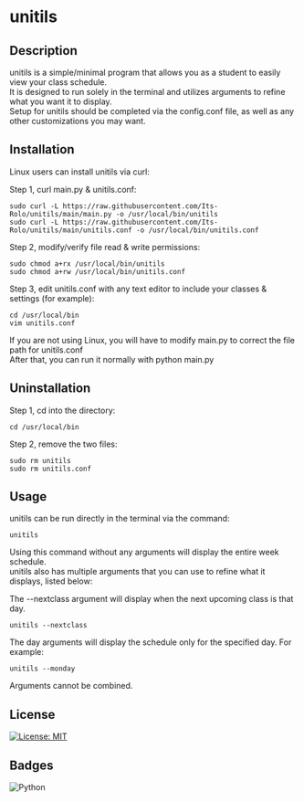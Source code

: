 # unitils

## Description

unitils is a simple/minimal program that allows you as a student to easily view your class schedule.  
It is designed to run solely in the terminal and utilizes arguments to refine what you want it to display.  
Setup for unitils should be completed via the config.conf file, as well as any other customizations you may want.  

## Installation

Linux users can install unitils via curl:

Step 1, curl main.py & unitils.conf:
```
sudo curl -L https://raw.githubusercontent.com/Its-Rolo/unitils/main/main.py -o /usr/local/bin/unitils
sudo curl -L https://raw.githubusercontent.com/Its-Rolo/unitils/main/unitils.conf -o /usr/local/bin/unitils.conf
```
Step 2, modify/verify file read & write permissions:
```
sudo chmod a+rx /usr/local/bin/unitils
sudo chmod a+rw /usr/local/bin/unitils.conf
```
Step 3, edit unitils.conf with any text editor to include your classes & settings (for example):
```
cd /usr/local/bin
vim unitils.conf
```

If you are not using Linux, you will have to modify main.py to correct the file path for unitils.conf  
After that, you can run it normally with python main.py

## Uninstallation

Step 1, cd into the directory:
```
cd /usr/local/bin
```
Step 2, remove the two files:
```
sudo rm unitils
sudo rm unitils.conf
```

## Usage

unitils can be run directly in the terminal via the command:  
```
unitils
```
Using this command without any arguments will display the entire week schedule.  
unitils also has multiple arguments that you can use to refine what it displays, listed below:  

The --nextclass argument will display when the next upcoming class is that day.  
```
unitils --nextclass
```
The day arguments will display the schedule only for the specified day. For example:  
```
unitils --monday
```
Arguments cannot be combined.

## License

[![License: MIT](https://img.shields.io/badge/License-MIT-yellow.svg)](https://opensource.org/licenses/MIT)

## Badges

![Python](https://img.shields.io/badge/Python-3.x-blue?logo=python&logoColor=white)
